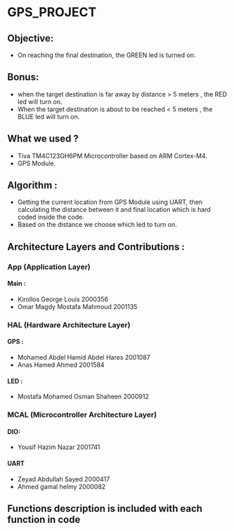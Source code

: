 # GPS_PROJECT

## Objective:
- On reaching the final destination, the GREEN led is turned on.

## Bonus:
- when the target destination is far away by distance > 5 meters , the RED led will turn on.
- When the target destination is about to be reached < 5 meters , the BLUE led will turn on.

## What we used ?
- Tiva TM4C123GH6PM Microcontroller based on ARM Cortex-M4.
- GPS Module.

## Algorithm :
- Getting the current location from GPS Module using UART, then calculating the distance between it and final location which is hard coded inside the code.
- Based on the distance we choose which led to turn on.

## Architecture Layers and Contributions :

### App (Application Layer)
#### Main : 
- Kirollos George Louis           2000356
- Omar Magdy Mostafa Mahmoud      2001135

### HAL (Hardware Architecture Layer)
#### GPS :
- Mohamed Abdel Hamid Abdel Hares 2001087
- Anas Hamed Ahmed                2001584
#### LED :
- Mostafa Mohamed Osman Shaheen   2000912

### MCAL (Microcontroller Architecture Layer)
#### DIO:
- Yousif Hazim Nazar              2001741
#### UART
- Zeyad Abdullah Sayed            2000417
- Ahmed gamal helmy               2000082

## Functions description is included with each function in code
